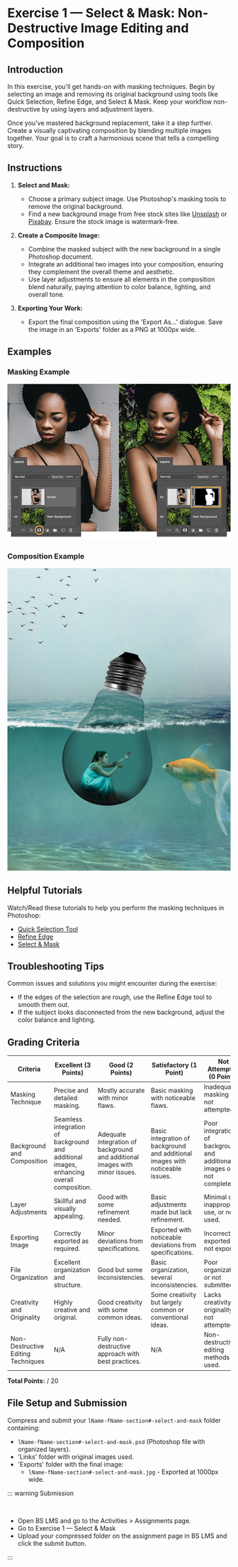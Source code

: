 # Exercise 1 — Select & Mask: Non-Destructive Image Editing and Composition

## Introduction

In this exercise, you'll get hands-on with masking techniques. Begin by selecting an image and removing its original background using tools like Quick Selection, Refine Edge, and Select & Mask. Keep your workflow non-destructive by using layers and adjustment layers.

Once you've mastered background replacement, take it a step further. Create a visually captivating composition by blending multiple images together. Your goal is to craft a harmonious scene that tells a compelling story.

## Instructions

1. **Select and Mask:**

   - Choose a primary subject image. Use Photoshop's masking tools to remove the original background.
   - Find a new background image from free stock sites like [Unsplash](https://unsplash.com/) or [Pixabay](https://pixabay.com). Ensure the stock image is watermark-free.

2. **Create a Composite Image:**

   - Combine the masked subject with the new background in a single Photoshop document.
   - Integrate an additional two images into your composition, ensuring they complement the overall theme and aesthetic.
   - Use layer adjustments to ensure all elements in the composition blend naturally, paying attention to color balance, lighting, and overall tone.

3. **Exporting Your Work:**
   - Export the final composition using the 'Export As...' dialogue. Save the image in an 'Exports' folder as a PNG at 1000px wide.

## Examples

### Masking Example

![Exercise example](./assets/replace-image-background-step-3.jpg)

### Composition Example

![Exercise example](./assets/ex1-example.jpg)

## Helpful Tutorials

Watch/Read these tutorials to help you perform the masking techniques in Photoshop:

- [Quick Selection Tool](https://helpx.adobe.com/ca/photoshop/how-to/use-quick-selection-tool.html)
- [Refine Edge](https://www.adobe.com/products/photoshop/refine-edge.html)
- [Select & Mask](https://www.adobe.com/products/photoshop/masking.html)

## Troubleshooting Tips

Common issues and solutions you might encounter during the exercise:

- If the edges of the selection are rough, use the Refine Edge tool to smooth them out.
- If the subject looks disconnected from the new background, adjust the color balance and lighting.

## Grading Criteria

| Criteria                           | Excellent (3 Points)                                                                     | Good (2 Points)                                                             | Satisfactory (1 Point)                                                        | Not Attempted (0 Points)                                              |
| ---------------------------------- | ---------------------------------------------------------------------------------------- | --------------------------------------------------------------------------- | ----------------------------------------------------------------------------- | --------------------------------------------------------------------- |
| Masking Technique                  | Precise and detailed masking.                                                            | Mostly accurate with minor flaws.                                           | Basic masking with noticeable flaws.                                          | Inadequate masking or not attempted.                                  |
| Background and Composition         | Seamless integration of background and additional images, enhancing overall composition. | Adequate integration of background and additional images with minor issues. | Basic integration of background and additional images with noticeable issues. | Poor integration of background and additional images or not complete. |
| Layer Adjustments                  | Skillful and visually appealing.                                                         | Good with some refinement needed.                                           | Basic adjustments made but lack refinement.                                   | Minimal or inappropriate use, or not used.                            |
| Exporting Image                    | Correctly exported as required.                                                          | Minor deviations from specifications.                                       | Exported with noticeable deviations from specifications.                      | Incorrectly exported or not exported.                                 |
| File Organization                  | Excellent organization and structure.                                                    | Good but some inconsistencies.                                              | Basic organization, several inconsistencies.                                  | Poor organization or not submitted.                                   |
| Creativity and Originality         | Highly creative and original.                                                            | Good creativity with some common ideas.                                     | Some creativity but largely common or conventional ideas.                     | Lacks creativity or originality, or not attempted.                    |
| Non-Destructive Editing Techniques | N/A                                                                                      | Fully non-destructive approach with best practices.                         | N/A                                                                           | Non-destructive editing methods not used.                             |

**Total Points:** / 20

## File Setup and Submission

Compress and submit your `lName-fName-section#-select-and-mask` folder containing:

- `lName-fName-section#-select-and-mask.psd` (Photoshop file with organized layers).
- 'Links' folder with original images used.
- 'Exports' folder with the final image:
  - `lName-fName-section#-select-and-mask.jpg` - Exported at 1000px wide.

::: warning Submission

<br>

<Badge type="error" text="Due: Tuesday January 16th @9:00pm" />

- Open BS LMS and go to the Activities > Assignments page.
- Go to Exercise 1 — Select & Mask
- Upload your compressed folder on the assignment page in BS LMS and click the submit button.

:::
